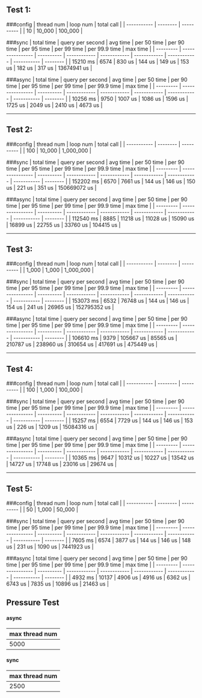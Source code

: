 ## Test 1:
###config
|  thread num   | loop num  | total call |
|  -----------  | --------  | ---------- |
|      10      |    10_000    |    100_000    |

###sync
|  total time |   query per second  |  avg time   |  per 50 time |  per 90 time |  per 95 time |  per 99 time | per 99.9 time | max time |
|  ---------  |   ----------------  | ----------  | ------------ | ------------ | ------------ | ------------ | ----------- |  -------- |
|    15210 ms  |        6574        |    830 us   |    144 us   |     149 us    |    153 us    |   182 us   |   317  us  |   13674941  us  |

###async
|  total time |   query per second  |  avg time   |  per 50 time |  per 90 time |  per 95 time |  per 99 time | per 99.9 time | max time |
|  ---------  |   ----------------  | ----------  | ------------ | ------------ | ------------ | ------------ | ----------- |  -------- |
|    10256 ms  |        9750        |    1007 us   |    1086 us   |     1596 us    |    1725 us    |   2049 us   |   2410  us  |   4673  us  |


*************************************************************
## Test 2:
###config
|  thread num   | loop num  | total call |
|  -----------  | --------  | ---------- |
|      100      |    10_000    |    1_000_000    |

###sync
|  total time |   query per second  |  avg time   |  per 50 time |  per 90 time |  per 95 time |  per 99 time | per 99.9 time | max time |
|  ---------  |   ----------------  | ----------  | ------------ | ------------ | ------------ | ------------ | ----------- |  -------- |
|    152202 ms  |        6570        |    7661 us   |    144 us   |     146 us    |    150 us    |   221 us   |   351  us  |   150669072  us  |

###async
|  total time |   query per second  |  avg time   |  per 50 time |  per 90 time |  per 95 time |  per 99 time | per 99.9 time | max time |
|  ---------  |   ----------------  | ----------  | ------------ | ------------ | ------------ | ------------ | ----------- |  -------- |
|    112540 ms  |        8885        |    11218 us   |    11028 us   |     15090 us    |    16899 us    |   22755 us   |   33760  us  |   104415  us  |

*************************************************************
## Test 3:
###config
|  thread num   | loop num  | total call |
|  -----------  | --------  | ---------- |
|      1_000      |    1_000    |    1_000_000    |

###sync
|  total time |   query per second  |  avg time   |  per 50 time |  per 90 time |  per 95 time |  per 99 time | per 99.9 time | max time |
|  ---------  |   ----------------  | ----------  | ------------ | ------------ | ------------ | ------------ | ----------- |  -------- |
|    153073 ms  |        6532        |    76748 us   |    144 us   |     146 us    |    154 us    |   241 us   |   26965  us  |   152795352  us  |

###async
|  total time |   query per second  |  avg time   |  per 50 time |  per 90 time |  per 95 time |  per 99 time | per 99.9 time | max time |
|  ---------  |   ----------------  | ----------  | ------------ | ------------ | ------------ | ------------ | ----------- |  -------- |
|    106610 ms  |        9379        |    105667 us   |    85565 us   |     210787 us    |    238960 us    |   310654 us   |   417691  us  |   475449  us  |


*************************************************************
## Test 4:
###config
|  thread num   | loop num  | total call |
|  -----------  | --------  | ---------- |
|      100      |    1_000    |    100_000    |

###sync
|  total time |   query per second  |  avg time   |  per 50 time |  per 90 time |  per 95 time |  per 99 time | per 99.9 time | max time |
|  ---------  |   ----------------  | ----------  | ------------ | ------------ | ------------ | ------------ | ----------- |  -------- |
|    15257 ms  |        6554        |    7729 us   |    144 us   |     146 us    |    153 us    |   226 us   |   1209  us  |   15084316  us  |

###async
|  total time |   query per second  |  avg time   |  per 50 time |  per 90 time |  per 95 time |  per 99 time | per 99.9 time | max time |
|  ---------  |   ----------------  | ----------  | ------------ | ------------ | ------------ | ------------ | ----------- |  -------- |
|    10365 ms  |        9647        |    10312 us   |    10227 us   |     13542 us    |    14727 us    |   17748 us   |   23016  us  |   29674  us  |

*************************************************************
## Test 5:
###config
|  thread num   | loop num  | total call |
|  -----------  | --------  | ---------- |
|      50      |    1_000    |    50_000    |

###sync
|  total time |   query per second  |  avg time   |  per 50 time |  per 90 time |  per 95 time |  per 99 time | per 99.9 time | max time |
|  ---------  |   ----------------  | ----------  | ------------ | ------------ | ------------ | ------------ | ----------- |  -------- |
|    7605 ms  |        6574        |    3877 us   |    144 us   |     146 us    |    148 us    |   231 us   |   1090  us  |   7441923  us  |

###async
|  total time |   query per second  |  avg time   |  per 50 time |  per 90 time |  per 95 time |  per 99 time | per 99.9 time | max time |
|  ---------  |   ----------------  | ----------  | ------------ | ------------ | ------------ | ------------ | ----------- |  -------- |
|    4932 ms  |        10137        |    4906 us   |    4916 us   |     6362 us    |    6743 us    |   7835 us   |   10896  us  |   21463  us  |



## Pressure Test
#### async
|  max thread num   |
|     ---------     |
|       5000        | 

#### sync
|  max thread num   |
|     ---------     |
|       2500        | 
